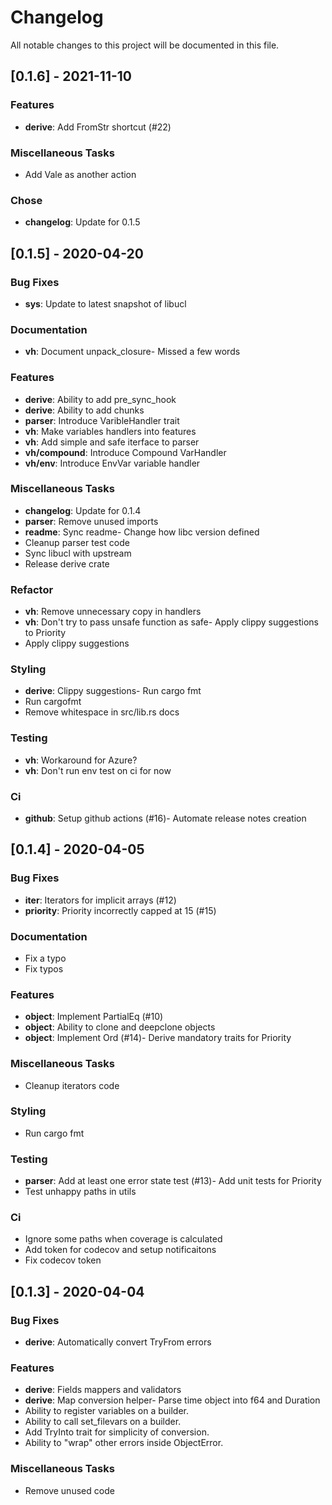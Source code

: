 # Changelog
All notable changes to this project will be documented in this file.

## [0.1.6] - 2021-11-10

### Features

- **derive**: Add FromStr shortcut (#22)

### Miscellaneous Tasks
- Add Vale as another action


### Chose

- **changelog**: Update for 0.1.5

## [0.1.5] - 2020-04-20

### Bug Fixes

- **sys**: Update to latest snapshot of libucl

### Documentation

- **vh**: Document unpack_closure- Missed a few words


### Features

- **derive**: Ability to add pre_sync_hook
- **derive**: Ability to add chunks
- **parser**: Introduce VaribleHandler trait
- **vh**: Make variables handlers into features
- **vh**: Add simple and safe iterface to parser
- **vh/compound**: Introduce Compound VarHandler
- **vh/env**: Introduce EnvVar variable handler

### Miscellaneous Tasks

- **changelog**: Update for 0.1.4
- **parser**: Remove unused imports
- **readme**: Sync readme- Change how libc version defined
- Cleanup parser test code
- Sync libucl with upstream
- Release derive crate


### Refactor

- **vh**: Remove unnecessary copy in handlers
- **vh**: Don't try to pass unsafe function as safe- Apply clippy suggestions to Priority
- Apply clippy suggestions


### Styling

- **derive**: Clippy suggestions- Run cargo fmt
- Run cargofmt
- Remove whitespace in src/lib.rs docs


### Testing

- **vh**: Workaround for Azure?
- **vh**: Don't run env test on ci for now

### Ci

- **github**: Setup github actions (#16)- Automate release notes creation


## [0.1.4] - 2020-04-05

### Bug Fixes

- **iter**: Iterators for implicit arrays (#12)
- **priority**: Priority incorrectly capped at 15 (#15)

### Documentation
- Fix a typo
- Fix typos


### Features

- **object**: Implement PartialEq (#10)
- **object**: Ability to clone and deepclone objects
- **object**: Implement Ord (#14)- Derive mandatory traits for Priority


### Miscellaneous Tasks
- Cleanup iterators code


### Styling
- Run cargo fmt


### Testing

- **parser**: Add at least one error state test (#13)- Add unit tests for Priority
- Test unhappy paths in utils


### Ci
- Ignore some paths when coverage is calculated
- Add token for codecov and setup notificaitons
- Fix codecov token


## [0.1.3] - 2020-04-04

### Bug Fixes

- **derive**: Automatically convert TryFrom errors

### Features

- **derive**: Fields mappers and validators
- **derive**: Map conversion helper- Parse time object into f64 and Duration
- Ability to register variables on a builder.
- Ability to call set_filevars on a builder.
- Add TryInto trait for simplicity of conversion.
- Ability to "wrap" other errors inside ObjectError.


### Miscellaneous Tasks
- Remove unused code


<!-- generated by git-cliff -->
